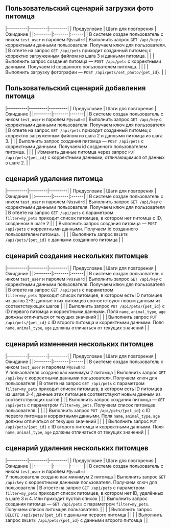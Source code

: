 ## Пользовательский сценарий загрузки фото питомца

|----------|---------|---------|
| Предусловие | Шаги для повторения | Ожидание |
|:--------|:-------|:------|
| В системе создан пользователь с ником `test_user` и паролем `P@ssw0rd` | Выполнить запрос `GET /api/key` с корректными данными пользователя. Получаем ключ для пользователя. | В ответе на запрос `GET /api/pets` приходит созданный питомец с корректно загруженным файлом из шага 3 и данными питомца. |
|  | Выполнить запрос создания питомца — `POST /api/pets` с корректными данными. Получаем id созданного пользователем питомца. |  |
|  | Выполнить загрузку фотографии — `POST /api/pets/set_photo/{pet_id}`. |  |

## Пользовательский сценарий добавления питомца

|----------|---------|---------|
| Предусловие | Шаги для повторения | Ожидание |
|:--------|:-------|:------|
| В системе создан пользователь с ником `test_user` и паролем `P@ssw0rd` | Выполнить запрос `GET /api/key` с корректными данными пользователя. Получаем ключ для пользователя | В ответе на запрос `GET /api/pets` приходит созданный питомец с корректно загруженным файлом из шага 2 и данными питомца из шага 3. |
|  | Выполнить запрос создания питомца — `POST /api/pets` с корректными данными. Получаем id созданного пользователем питомца. |  |
|  | Изменить данные питомца через запрос `PUT /api/pets/{pet_id}` с корректными данными, отличающимися от данных в шаге 2. |  |

## сценарий удаления питомца

|----------|---------|---------|
| Предусловие | Шаги для повторения | Ожидание |
|:--------|:-------|:------|
| В системе создан пользователь с ником `test_user` и паролем `P@ssw0rd` | Выполнить запрос `GET /api/key` с корректными данными пользователя. Получаем ключ для пользователя | В ответе на запрос `GET /api/pets` с параметром `filter=my_pets` приходит список питомцев, в котором нет питомца с ID, созданном в шаге 2 |
|  | Выполнить запрос создания питомца — `POST /api/pets` с корректными данными. Получаем id созданного пользователем питомца. |  |
|  | Выполнить запрос `DELETE /api/pets/{pet_id}` с данными созданного питомца |  |

## сценарий создания нескольких питомцев

|----------|---------|---------|
| Предусловие | Шаги для повторения | Ожидание |
|:--------|:-------|:------|
| В системе создан пользователь с ником `test_user` и паролем `P@ssw0rd` | Выполнить запрос `GET /api/key` с корректными данными пользователя. Получаем ключ для пользователя | В ответе на запрос `GET /api/pets` с параметром `filter=my_pets` приходит список питомцев, в котором есть ID питомцев из шагов 2-3; данные этих питомцев соответствуют новым данным из соответствующих шагов |
|  | Выполнить запрос `PUT /api/pets/{pet_id}` с ID первого питомца и корректными данными. Поля `name`, `animal_type`, `age` должны отличаться от текущих значений |  |
|  | Выполнить запрос `PUT /api/pets/{pet_id}` с ID второго питомца и корректными данными. Поля `name`, `animal_type`, `age` должны отличаться от текущих значений |  |

## сценарий изменения нескольких питомцев

|----------|---------|---------|
| Предусловие | Шаги для повторения | Ожидание |
|:--------|:-------|:------|
| В системе создан пользователь с ником `test_user` и паролем `P@ssw0rd`<br>У пользователя создано как минимум 2 питомца | Выполнить запрос `GET /api/key` с корректными данными пользователя. Получаем ключ для пользователя | В ответе на запрос `GET /api/pets` с параметром `filter=my_pets` приходит список питомцев, в котором есть ID питомцев из шагов 3-4; данные этих питомцев соответствуют новым данным из соответствующих шагов |
|  | Выполнить запрос создания питомца — `GET /api/pets` с параметром `filter=my_pets`. Получаем список питомцев пользователя. |  |
|  | Выполнить запрос `PUT /api/pets/{pet_id}` с ID первого питомца и корректными данными. Поля `name`, `animal_type`, `age` должны отличаться от текущих значений |  |
|  | Выполнить запрос `PUT /api/pets/{pet_id}` с ID второго питомца и корректными данными. Поля `name`, `animal_type`, `age` должны отличаться от текущих значений |  |

## сценарий удаления нескольких питомцев

|----------|---------|---------|
| Предусловие | Шаги для повторения | Ожидание |
|:--------|:-------|:------|
| В системе создан пользователь с ником `test_user` и паролем `P@ssw0rd`<br>У пользователя создано как минимум 2 питомца | Выполнить запрос `GET /api/key` с корректными данными пользователя. Получаем ключ для пользователя | В ответе на запрос `GET /api/pets` с параметром `filter=my_pets` приходит список питомцев, в котором нет ID, удалённых в шаге 3 и 4. Или приходит пустой список |
|  | Выполнить запрос создания питомца — `GET /api/pets` с параметром `filter=my_pets`. Получаем список питомцев пользователя. |  |
|  | Выполнить запрос `DELETE /api/pets/{pet_id}` с данными первого питомца |  |
|  | Выполнить запрос `DELETE /api/pets/{pet_id}` с данными второго питомца |  |
